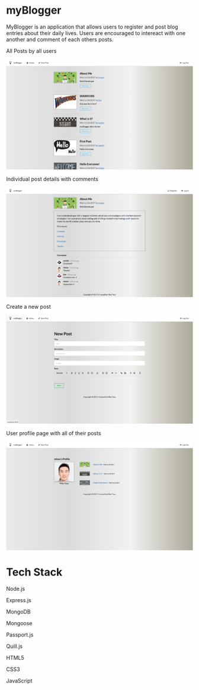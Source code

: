 # myBlogger

MyBlogger is an application that allows users to register and post blog entries about their daily lives. Users are encouraged to intereact with one another and comment of each others posts.

All Posts by all users

![](/public/images/github_myBlogger_post_index.png)

Individual post details with comments

![](/public/images/github_myBlogger_post_show.png)

Create a new post

![](/public/images/github_myBlogger_post_new.png)

User profile page with all of their posts

![](/public/images/github_myBlogger_user_show.png)

# Tech Stack

Node.js

Express.js

MongoDB

Mongoose

Passport.js

Quill.js

HTML5

CSS3

JavaScript
